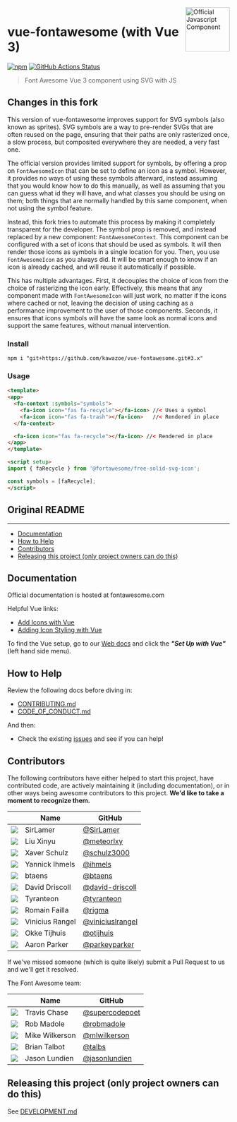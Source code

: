 <a href="https://fontawesome.com">
  <img align="right" width="100" height="100" alt="Official Javascript Component" src="https://img.fortawesome.com/349cfdf6/official-javascript-component.svg">
</a>

# vue-fontawesome (with Vue 3)

[![npm](https://img.shields.io/npm/v/@fortawesome/vue-fontawesome.svg?style=flat-square)](https://www.npmjs.com/package/@fortawesome/vue-fontawesome)
[![GitHub Actions Status](https://github.com/FortAwesome/vue-fontawesome/workflows/CI/badge.svg)](https://github.com/FortAwesome/vue-fontawesome/actions)

> Font Awesome Vue 3 component using SVG with JS

## Changes in this fork
This version of vue-fontawesome improves support for SVG symbols (also known as sprites). SVG symbols are a way
to pre-render SVGs that are often reused on the page, ensuring that their paths are only rasterized once, a slow
process, but composited everywhere they are needed, a very fast one.

The official version provides limited support for symbols, by offering a prop on `FontAwesomeIcon` that can be
set to define an icon as a symbol. However, it provides no ways of using these symbols afterward, instead assuming
that you would know how to do this manually, as well as assuming that you can guess what id they will have, and
what classes you should be using on them; both things that are normally handled by this same component, when
not using the symbol feature.

Instead, this fork tries to automate this process by making it completely transparent for the developer. The
symbol prop is removed, and instead replaced by a new component: `FontAwesomeContext`. This component
can be configured with a set of icons that should be used as symbols. It will then render those icons as symbols
in a single location for you. Then, you use `FontAwesomeIcon` as you always did. It will be smart enough to know
if an icon is already cached, and will reuse it automatically if possible.

This has multiple advantages. First, it decouples the choice of icon from the choice of rasterizing the icon early.
Effectively, this means that any component made with `FontAwesomeIcon` will just work, no matter if the icons
where cached or not, leaving the decision of using caching as a performance improvement to the user of those
components. Seconds, it ensures that icons symbols will have the same look as normal icons and support the same
features, without manual intervention.

### Install
```
npm i "git+https://github.com/kawazoe/vue-fontawesome.git#3.x"
```

### Usage
```html
<template>
<app>
  <fa-context :symbols="symbols">
    <fa-icon icon="fas fa-recycle"></fa-icon> //< Uses a symbol
    <fa-icon icon="fas fa-trash"></fa-icon>   //< Rendered in place
  </fa-context>

  <fa-icon icon="fas fa-recycle"></fa-icon> //< Rendered in place
</app>
</template>

<script setup>
import { faRecycle } from '@fortawesome/free-solid-svg-icon';

const symbols = [faRecycle];
</script>
```

## Original README

---

<!-- toc -->

- [Documentation](#documentation)
- [How to Help](#how-to-help)
- [Contributors](#contributors)
- [Releasing this project (only project owners can do this)](#releasing-this-project-only-project-owners-can-do-this)

<!-- tocstop -->

## Documentation

Official documentation is hosted at fontawesome.com

Helpful Vue links:
- [Add Icons with Vue](https://fontawesome.com/docs/web/use-with/vue/add-icons)
- [Adding Icon Styling with Vue](https://fontawesome.com/docs/web/use-with/vue/style)

To find the Vue setup, go to our [Web docs](https://fontawesome.com/docs/web) and click the ***"Set Up with Vue"*** (left hand side menu).

## How to Help

Review the following docs before diving in:

* [CONTRIBUTING.md](CONTRIBUTING.md)
* [CODE_OF_CONDUCT.md](CODE_OF_CONDUCT.md)

And then:

* Check the existing [issues](https://github.com/FortAwesome/vue-fontawesome/issues) and see if you can help!

## Contributors

The following contributors have either helped to start this project, have contributed
code, are actively maintaining it (including documentation), or in other ways
being awesome contributors to this project. **We'd like to take a moment to recognize them.**

|                                                              | Name            | GitHub                                                 |
| :----------------------------------------------------------: | --------------- | ------------------------------------------------------ |
| <img src="https://github.com/SirLamer.png?size=72" />        | SirLamer        | [@SirLamer](https://github.com/SirLamer)               |
| <img src="https://github.com/meteorlxy.png?size=72" />       | Liu Xinyu       | [@meteorlxy](https://github.com/meteorlxy)             |
| <img src="https://github.com/schulz3000.png?size=72" />      | Xaver Schulz    | [@schulz3000](https://github.com/schulz3000)           |
| <img src="https://github.com/ihmels.png?size=72" />          | Yannick Ihmels  | [@ihmels](https://github.com/ihmels)                   |
| <img src="https://github.com/btaens.png?size=72" />          | btaens          | [@btaens](https://github.com/btaens)                   |
| <img src="https://github.com/david-driscoll.png?size=72" />  | David Driscoll  | [@david-driscoll](https://github.com/david-driscoll)   |
| <img src="https://github.com/tyranteon.png?size=72" />       | Tyranteon       | [@tyranteon](https://github.com/tyranteon)             |
| <img src="https://github.com/rigma.png?size=72" />           | Romain Failla   | [@rigma](https://github.com/rigma)                     |
| <img src="https://github.com/viniciuslrangel.png?size=72" /> | Vinicius Rangel | [@viniciuslrangel](https://github.com/viniciuslrangel) |
| <img src="https://github.com/otijhuis.png?size=72" />        | Okke Tijhuis    | [@otijhuis](https://github.com/otijhuis)               |
| <img src="https://github.com/parkeyparker.png?size=72" />    | Aaron Parker    | [@parkeyparker](https://github.com/parkeyparker)       |

If we've missed someone (which is quite likely) submit a Pull Request to us and we'll get it resolved.

The Font Awesome team:

|                                                            | Name           | GitHub                                             |
| :--------------------------------------------------------: | -------------- | -------------------------------------------------- |
| <img src="https://github.com/supercodepoet.png?size=72" /> | Travis Chase   | [@supercodepoet](https://github.com/supercodepoet) |
| <img src="https://github.com/robmadole.png?size=72" />     | Rob Madole     | [@robmadole](https://github.com/robmadole)         |
| <img src="https://github.com/mlwilkerson.png?size=72" />   | Mike Wilkerson | [@mlwilkerson](https://github.com/mlwilkerson)     |
| <img src="https://github.com/talbs.png?size=72" />         | Brian Talbot   | [@talbs](https://github.com/talbs)                 |
| <img src="https://github.com/jasonlundien.png?size=72" />  | Jason Lundien  | [@jasonlundien](https://github.com/jasonlundien)   |

## Releasing this project (only project owners can do this)

See [DEVELOPMENT.md](DEVELOPMENT.md#release)
